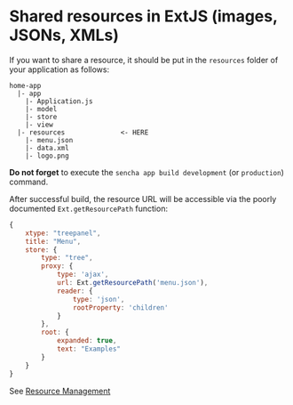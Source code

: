 # Shared resources in ExtJS (images, JSONs, XMLs)

If you want to share a resource, it should be put in the `resources` folder of your application as follows:

```
home-app
  |- app
    |- Application.js
    |- model
    |- store
    |- view
  |- resources              <- HERE
    |- menu.json
    |- data.xml
    |- logo.png
```

**Do not forget** to execute the `sencha app build development` (or `production`) command.

After successful build, the resource URL will be accessible via the poorly documented `Ext.getResourcePath` function:

```javascript
{
    xtype: "treepanel",
    title: "Menu",
    store: {
        type: "tree",
        proxy: {
            type: 'ajax',
            url: Ext.getResourcePath('menu.json'),
            reader: {
                type: 'json',
                rootProperty: 'children'
            }
        },
        root: {
            expanded: true,
            text: "Examples"
        }
    }
}

```

See [Resource Management](https://docs.sencha.com/cmd/7.2.0/guides/resource_management.html)